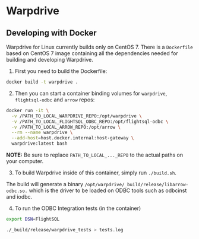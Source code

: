 # Warpdrive

## Developing with Docker

Warpdrive for Linux currently builds only on CentOS 7.
There is a `Dockerfile` based on CentOS 7 image containing all the dependencies needed for building and developing Warpdrive.

1. First you need to build the Dockerfile:

```bash
docker build -t warpdrive .
```

2. Then you can start a container binding volumes for `warpdrive`, `flightsql-odbc` and `arrow` repos:

```bash
docker run -it \
  -v /PATH_TO_LOCAL_WARPDRIVE_REPO:/opt/warpdrive \
  -v /PATH_TO_LOCAL_FLIGHTSQL_ODBC_REPO:/opt/flightsql-odbc \
  -v /PATH_TO_LOCAL_ARROW_REPO:/opt/arrow \
  --rm --name warpdrive \
  --add-host=host.docker.internal:host-gateway \
  warpdrive:latest bash
```

**NOTE:** Be sure to replace `PATH_TO_LOCAL_..._REPO` to the actual paths on your computer.

3. To build Warpdrive inside of this container, simply run `./build.sh`.

The build will generate a binary `/opt/warpdrive/_build/release/libarrow-odbc.so.` which is the driver to be loaded on ODBC tools such as odbcinst and iodbc.

4. To run the ODBC Integration tests (in the container)

```bash
export DSN=FlightSQL

./_build/release/warpdrive_tests > tests.log
```
